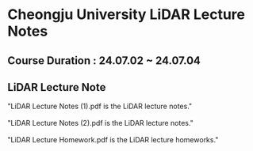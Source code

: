 # Cheongju University LiDAR Lecture Notes<br>
##  Course Duration : 24.07.02 ~ 24.07.04<br>
## LiDAR Lecture Note
  "LiDAR Lecture Notes (1).pdf is the LiDAR lecture notes."<br><br>
  "LiDAR Lecture Notes (2).pdf is the LiDAR lecture notes."<br><br>
  "LiDAR Lecture Homework.pdf is the LiDAR lecture homeworks."
